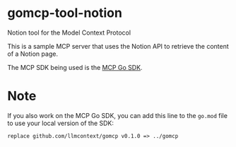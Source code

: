 # gomcp-tool-notion
Notion tool for the Model Context Protocol

This is a sample MCP server that uses the Notion API to retrieve the content of a Notion page.

The MCP SDK being used is the [MCP Go SDK](https://github.com/llmcontext/gomcp).

# Note

If you also work on the MCP Go SDK, you can add this line to the `go.mod` file to use your local version of the SDK:

```
replace github.com/llmcontext/gomcp v0.1.0 => ../gomcp
```
